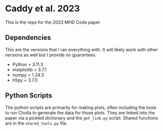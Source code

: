 # Caddy et al. 2023

This is the repo for the 2023 MHD Code paper

## Dependencies

This are the versions that I ran everything with. It will likely work with other versions as well but I provide no guarantees.

- Python = 3.11.3
- matplotlib = 3.7.1
- numpy = 1.24.3
- h5py = 3.7.0

## Python Scripts

The python scripts are primarily for making plots, often including the tools to run Cholla to generate the data for
those plots. They are linked into the paper via a pickled dictionary and the `get_link.py` script. Shared functions are
in the `shared_tools.py` file.
